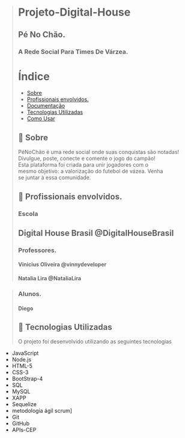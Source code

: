 > # Projeto-Digital-House
> ## Pé No Chão.
> ### A Rede Social Para Times De Várzea.
># Índice
>- [Sobre](#sobre)
>- [Profissionais envolvidos.](#profissionais)
>- [Documentação](#documentacao)
>- [Tecnologias Utilizadas](#tecnologias-utilizadas)
>- [Como Usar](#como-usar)
>## :bookmark: Sobre
><a id="sobre"></a>
>PéNoChão é uma rede social onde suas conquistas são notadas! <br>
 Divulgue, poste, conecte e comente o jogo do campão! <br>
   Esta plataforma foi criada para unir jogadores com o <br>
   mesmo objetivo: a valorização do futebol de vázea. Venha  <br>
>se juntar à essa comunidade.
> <a id="profissionais"></a>
> ## :bookmark: Profissionais envolvidos. 
> ### Escola 
> ## Digital House Brasil @DigitalHouseBrasil
> ### Professores.  
> #### Vinicius Oliveira @vinnydeveloper
> #### Natalia Lira @NataliaLira

> ### Alunos. 
> #### Diego
>## :rocket: Tecnologias Utilizadas
> <a id="tecnologias-utilizadas"></a>
> O projeto foi desenvolvido utilizando as seguintes tecnologias
- JavaScript
- Node.js
- HTML-5
- CSS-3
- BootStrap-4
- SQL
- MySQL
- XAPP 
- Sequelize
- metodologia ágil scrum]
- Git
- GitHub
- APIs-CEP
